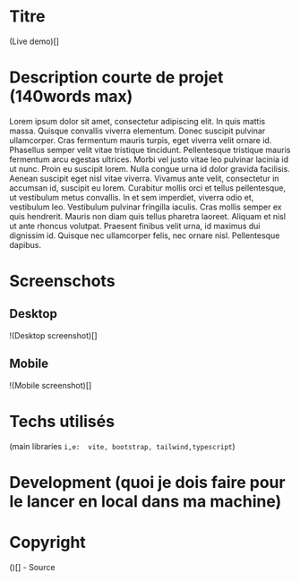 # Titre
(Live demo)[]
# Description courte de projet (140words max)
Lorem ipsum dolor sit amet, consectetur adipiscing elit. In quis mattis massa. Quisque convallis viverra elementum. Donec suscipit pulvinar ullamcorper. Cras fermentum mauris turpis, eget viverra velit ornare id. Phasellus semper velit vitae tristique tincidunt. Pellentesque tristique mauris fermentum arcu egestas ultrices. Morbi vel justo vitae leo pulvinar lacinia id ut nunc.
Proin eu suscipit lorem. Nulla congue urna id dolor gravida facilisis. Aenean suscipit eget nisl vitae viverra. Vivamus ante velit, consectetur in accumsan id, suscipit eu lorem. Curabitur mollis orci et tellus pellentesque, ut vestibulum metus convallis. In et sem imperdiet, viverra odio et, vestibulum leo. Vestibulum pulvinar fringilla iaculis. Cras mollis semper ex quis hendrerit. Mauris non diam quis tellus pharetra laoreet. Aliquam et nisl ut ante rhoncus volutpat. Praesent finibus velit urna, id maximus dui dignissim id. Quisque nec ullamcorper felis, nec ornare nisl. Pellentesque dapibus. 

# Screenschots
## Desktop
!(Desktop screenshot)[]
## Mobile
!(Mobile screenshot)[]

# Techs utilisés 
(main libraries `i,e:  vite, bootstrap, tailwind,typescript`)

# Development (quoi je dois faire pour le lancer en local dans ma machine)

# Copyright 
()[] - Source
